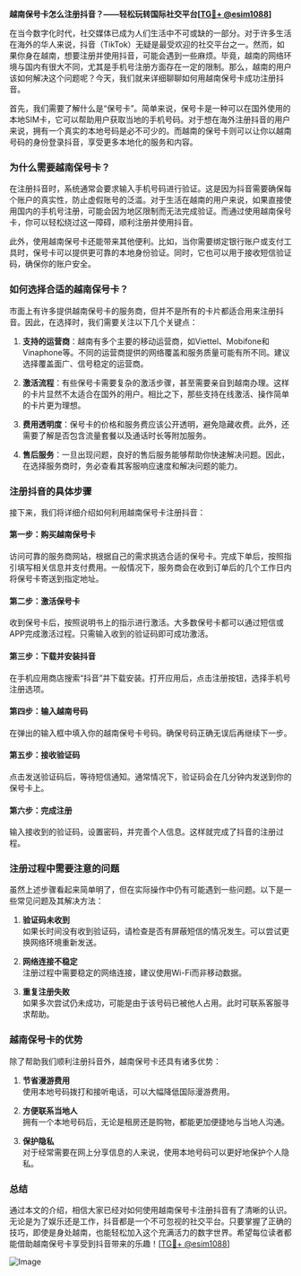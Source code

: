 **越南保号卡怎么注册抖音？——轻松玩转国际社交平台[[TG💪+ @esim1088](https://t.me/s/esim1088)]**

在当今数字化时代，社交媒体已成为人们生活中不可或缺的一部分。对于许多生活在海外的华人来说，抖音（TikTok）无疑是最受欢迎的社交平台之一。然而，如果你身在越南，想要注册并使用抖音，可能会遇到一些麻烦。毕竟，越南的网络环境与国内有很大不同，尤其是手机号注册方面存在一定的限制。那么，越南的用户该如何解决这个问题呢？今天，我们就来详细聊聊如何用越南保号卡成功注册抖音。

首先，我们需要了解什么是“保号卡”。简单来说，保号卡是一种可以在国外使用的本地SIM卡，它可以帮助用户获取当地的手机号码。对于想在海外注册抖音的用户来说，拥有一个真实的本地号码是必不可少的。而越南的保号卡则可以让你以越南号码的身份登录抖音，享受更多本地化的服务和内容。

### **为什么需要越南保号卡？**

在注册抖音时，系统通常会要求输入手机号码进行验证。这是因为抖音需要确保每个账户的真实性，防止虚假账号的泛滥。对于生活在越南的用户来说，如果直接使用国内的手机号注册，可能会因为地区限制而无法完成验证。而通过使用越南保号卡，你可以轻松绕过这一障碍，顺利注册并使用抖音。

此外，使用越南保号卡还能带来其他便利。比如，当你需要绑定银行账户或支付工具时，保号卡可以提供更可靠的本地身份验证。同时，它也可以用于接收短信验证码，确保你的账户安全。

### **如何选择合适的越南保号卡？**

市面上有许多提供越南保号卡的服务商，但并不是所有的卡片都适合用来注册抖音。因此，在选择时，我们需要关注以下几个关键点：

1. **支持的运营商**：越南有多个主要的移动运营商，如Viettel、Mobifone和Vinaphone等。不同的运营商提供的网络覆盖和服务质量可能有所不同。建议选择覆盖面广、信号稳定的运营商。

2. **激活流程**：有些保号卡需要复杂的激活步骤，甚至需要亲自到越南办理。这样的卡片显然不太适合在国外的用户。相比之下，那些支持在线激活、操作简单的卡片更为理想。

3. **费用透明度**：保号卡的价格和服务费应该公开透明，避免隐藏收费。此外，还需要了解是否包含流量套餐以及通话时长等附加服务。

4. **售后服务**：一旦出现问题，良好的售后服务能够帮助你快速解决问题。因此，在选择服务商时，务必查看其客服响应速度和解决问题的能力。

### **注册抖音的具体步骤**

接下来，我们将详细介绍如何利用越南保号卡注册抖音：

#### **第一步：购买越南保号卡**
访问可靠的服务商网站，根据自己的需求挑选合适的保号卡。完成下单后，按照指引填写相关信息并支付费用。一般情况下，服务商会在收到订单后的几个工作日内将保号卡寄送到指定地址。

#### **第二步：激活保号卡**
收到保号卡后，按照说明书上的指示进行激活。大多数保号卡都可以通过短信或APP完成激活过程。只需输入收到的验证码即可成功激活。

#### **第三步：下载并安装抖音**
在手机应用商店搜索“抖音”并下载安装。打开应用后，点击注册按钮，选择手机号注册选项。

#### **第四步：输入越南号码**
在弹出的输入框中填入你的越南保号卡号码。确保号码正确无误后再继续下一步。

#### **第五步：接收验证码**
点击发送验证码后，等待短信通知。通常情况下，验证码会在几分钟内发送到你的保号卡上。

#### **第六步：完成注册**
输入接收到的验证码，设置密码，并完善个人信息。这样就完成了抖音的注册过程。

### **注册过程中需要注意的问题**

虽然上述步骤看起来简单明了，但在实际操作中仍有可能遇到一些问题。以下是一些常见问题及其解决方法：

1. **验证码未收到**  
   如果长时间没有收到验证码，请检查是否有屏蔽短信的情况发生。可以尝试更换网络环境重新发送。

2. **网络连接不稳定**  
   注册过程中需要稳定的网络连接，建议使用Wi-Fi而非移动数据。

3. **重复注册失败**  
   如果多次尝试仍未成功，可能是由于该号码已被他人占用。此时可联系客服寻求帮助。

### **越南保号卡的优势**

除了帮助我们顺利注册抖音外，越南保号卡还具有诸多优势：

1. **节省漫游费用**  
   使用本地号码拨打和接听电话，可以大幅降低国际漫游费用。

2. **方便联系当地人**  
   拥有一个本地号码后，无论是租房还是购物，都能更加便捷地与当地人沟通。

3. **保护隐私**  
   对于经常需要在网上分享信息的人来说，使用本地号码可以更好地保护个人隐私。

### **总结**

通过本文的介绍，相信大家已经对如何使用越南保号卡注册抖音有了清晰的认识。无论是为了娱乐还是工作，抖音都是一个不可忽视的社交平台。只要掌握了正确的技巧，即使是身处越南，也能轻松加入这个充满活力的数字世界。希望每位读者都能借助越南保号卡享受到抖音带来的乐趣！[[TG💪+ @esim1088](https://t.me/s/esim1088)] 

![Image](https://i.postimg.cc/4NQfJmqS/Snipaste-2025-05-13-00-14-12.png)